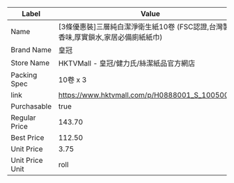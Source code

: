 | Label           | Value                                             |
| --------------- | ------------------------------------------------- |
| Name            | [3條優惠裝]三層純白潔淨衛生紙10卷 (FSC認證,台灣製,無香味,厚實鎖水,家居必備廁紙紙巾) |
| Brand Name      | 皇冠                                                |
| Store Name      | HKTVMall - 皇冠/健力氏/絲潔紙品官方網店                        |
| Packing Spec    | 10卷 x 3                                           |
| link            | https://www.hktvmall.com/p/H0888001_S_10050053B   |
| Purchasable     | true                                              |
| Regular Price   | 143.70                                            |
| Best Price      | 112.50                                            |
| Unit Price      | 3.75                                              |
| Unit Price Unit | roll                                              |
